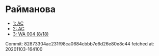 # Райманова
- [1: AC](1.md)
- [2: AC](2.md)
- [3: WA 004 (8/18)](3.md)

Commit: 82873304ac231f98ca0684cbbb7e6d26e80e8c44
 fetched at: 20201103-164100
